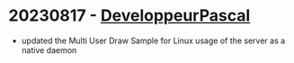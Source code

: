 # 20230817 - [DeveloppeurPascal](https://github.com/DeveloppeurPascal)

* updated the Multi User Draw Sample for Linux usage of the server as a native daemon
